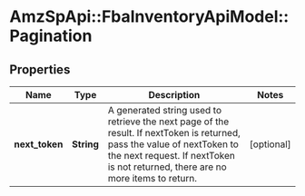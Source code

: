 # AmzSpApi::FbaInventoryApiModel::Pagination

## Properties
Name | Type | Description | Notes
------------ | ------------- | ------------- | -------------
**next_token** | **String** | A generated string used to retrieve the next page of the result. If nextToken is returned, pass the value of nextToken to the next request. If nextToken is not returned, there are no more items to return. | [optional] 


